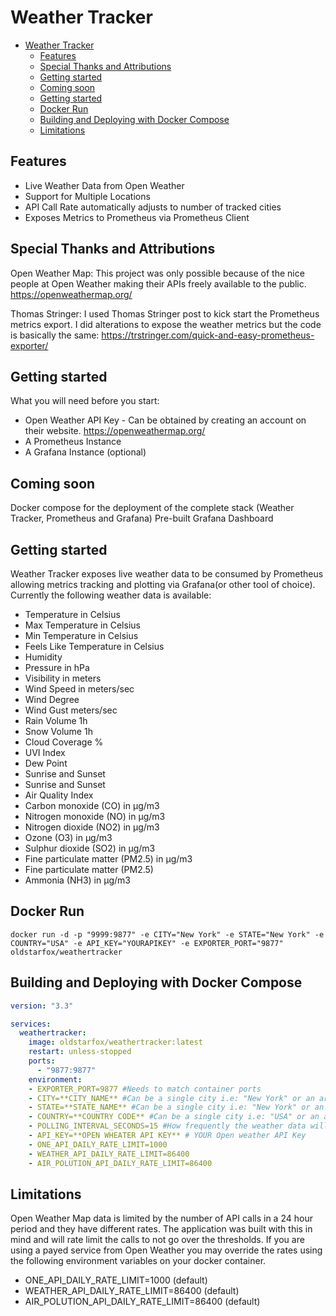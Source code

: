 # Weather Tracker

- [Weather Tracker](#weather-tracker)
  - [Features](#features)
  - [Special Thanks and Attributions](#special-thanks-and-attributions)
  - [Getting started](#getting-started)
  - [Coming soon](#coming-soon)
  - [Getting started](#getting-started-1)
  - [Docker Run](#docker-run)
  - [Building and Deploying with Docker Compose](#building-and-deploying-with-docker-compose)
  - [Limitations](#limitations)

## Features

- Live Weather Data from Open Weather
- Support for Multiple Locations
- API Call Rate automatically adjusts to number of tracked cities
- Exposes Metrics to Prometheus via Prometheus Client

## Special Thanks and Attributions

Open Weather Map: This project was only possible because of the nice people at Open Weather making their APIs freely available to the public. https://openweathermap.org/

Thomas Stringer: I used Thomas Stringer post to kick start the Prometheus metrics export. I did alterations to expose the weather metrics but the code is basically the same: https://trstringer.com/quick-and-easy-prometheus-exporter/

## Getting started

What you will need before you start:
- Open Weather API Key - Can be obtained by creating an account on their website. https://openweathermap.org/
- A Prometheus Instance
- A Grafana Instance (optional)

## Coming soon

Docker compose for the deployment of the complete stack (Weather Tracker, Prometheus and Grafana)
Pre-built Grafana Dashboard

## Getting started

Weather Tracker exposes live weather data to be consumed by Prometheus allowing metrics tracking and plotting via Grafana(or other tool of choice). Currently the following weather data is available:
- Temperature in Celsius
- Max Temperature in Celsius
- Min Temperature in Celsius
- Feels Like Temperature in Celsius
- Humidity
- Pressure in hPa
- Visibility in meters
- Wind Speed in meters/sec
- Wind Degree
- Wind Gust meters/sec
- Rain Volume 1h
- Snow Volume 1h
- Cloud Coverage %
- UVI Index
- Dew Point
- Sunrise and Sunset
- Sunrise and Sunset
- Air Quality Index
- Carbon monoxide (CO) in μg/m3
- Nitrogen monoxide (NO) in μg/m3
- Nitrogen dioxide (NO2) in μg/m3
- Ozone (O3) in μg/m3
- Sulphur dioxide (SO2) in μg/m3
- Fine particulate matter (PM2.5) in μg/m3
- Fine particulate matter (PM2.5)
- Ammonia (NH3) in μg/m3

## Docker Run
```docker
docker run -d -p "9999:9877" -e CITY="New York" -e STATE="New York" -e COUNTRY="USA" -e API_KEY="YOURAPIKEY" -e EXPORTER_PORT="9877" oldstarfox/weathertracker
```

## Building and Deploying with Docker Compose

```yaml
version: "3.3"

services:
  weathertracker:
    image: oldstarfox/weathertracker:latest
    restart: unless-stopped
    ports:
      - "9877:9877"
    environment:
    - EXPORTER_PORT=9877 #Needs to match container ports
    - CITY=**CITY_NAME** #Can be a single city i.e: "New York" or an array i.e: ["New York","San Francisco"]
    - STATE=**STATE_NAME** #Can be a single city i.e: "New York" or an array i.e: ["New York","California"]
    - COUNTRY=**COUNTRY CODE** #Can be a single city i.e: "USA" or an array i.e: ["USA","USA"]
    - POLLING_INTERVAL_SECONDS=15 #How frequently the weather data will be sourced.
    - API_KEY=**OPEN WHEATER API KEY** # YOUR Open weather API Key
    - ONE_API_DAILY_RATE_LIMIT=1000
    - WEATHER_API_DAILY_RATE_LIMIT=86400
    - AIR_POLUTION_API_DAILY_RATE_LIMIT=86400
```

## Limitations

Open Weather Map data is limited by the number of API calls in a 24 hour period and they have different rates. The application was built with this in mind and will rate limit the calls to not go over the thresholds. If you are using a payed service from Open Weather you may override the rates using the following environment variables on your docker container.
- ONE_API_DAILY_RATE_LIMIT=1000 (default)
- WEATHER_API_DAILY_RATE_LIMIT=86400 (default)
- AIR_POLUTION_API_DAILY_RATE_LIMIT=86400 (default)